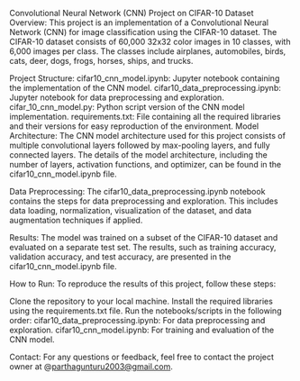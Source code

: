 Convolutional Neural Network (CNN) Project on CIFAR-10 Dataset
Overview:
This project is an implementation of a Convolutional Neural Network (CNN) for image classification using the CIFAR-10 dataset. The CIFAR-10 dataset consists of 60,000 32x32 color images in 10 classes, with 6,000 images per class. The classes include airplanes, automobiles, birds, cats, deer, dogs, frogs, horses, ships, and trucks.

Project Structure:
cifar10_cnn_model.ipynb: Jupyter notebook containing the implementation of the CNN model.
cifar10_data_preprocessing.ipynb: Jupyter notebook for data preprocessing and exploration.
cifar_10_cnn_model.py: Python script version of the CNN model implementation.
requirements.txt: File containing all the required libraries and their versions for easy reproduction of the environment.
Model Architecture:
The CNN model architecture used for this project consists of multiple convolutional layers followed by max-pooling layers, and fully connected layers. The details of the model architecture, including the number of layers, activation functions, and optimizer, can be found in the cifar10_cnn_model.ipynb file.

Data Preprocessing:
The cifar10_data_preprocessing.ipynb notebook contains the steps for data preprocessing and exploration. This includes data loading, normalization, visualization of the dataset, and data augmentation techniques if applied.

Results:
The model was trained on a subset of the CIFAR-10 dataset and evaluated on a separate test set. The results, such as training accuracy, validation accuracy, and test accuracy, are presented in the cifar10_cnn_model.ipynb file.

How to Run:
To reproduce the results of this project, follow these steps:

Clone the repository to your local machine.
Install the required libraries using the requirements.txt file.
Run the notebooks/scripts in the following order:
cifar10_data_preprocessing.ipynb: For data preprocessing and exploration.
cifar10_cnn_model.ipynb: For training and evaluation of the CNN model.

Contact:
For any questions or feedback, feel free to contact the project owner at @parthagunturu2003@gmail.com.